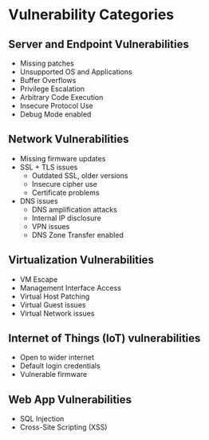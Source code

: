 # Vulnerability Categories

## Server and Endpoint Vulnerabilities

* Missing patches
* Unsupported OS and Applications
* Buffer Overflows
* Privilege Escalation
* Arbitrary Code Execution
* Insecure Protocol Use
* Debug Mode enabled

## Network Vulnerabilities

* Missing firmware updates
* SSL + TLS issues
  * Outdated SSL, older versions
  * Insecure cipher use
  * Certificate problems
* DNS issues
  * DNS amplification attacks
  * Internal IP disclosure
  * VPN issues
  * DNS Zone Transfer enabled

## Virtualization Vulnerabilities

* VM Escape
* Management Interface Access
* Virtual Host Patching
* Virtual Guest issues
* Virtual Network issues

## Internet of Things \(IoT\) vulnerabilities

* Open to wider internet
* Default login credentials
* Vulnerable firmware

## Web App Vulnerabilities

* SQL Injection
* Cross-Site Scripting \(XSS\)



